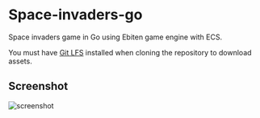 # Space-invaders-go

Space invaders game in Go using Ebiten game engine with ECS.

You must have [Git LFS](https://git-lfs.github.com/) installed when cloning the repository to download assets.

## Screenshot

![screenshot](screenshot.png)
